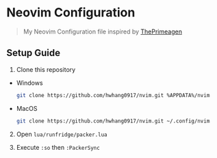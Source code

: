 # Neovim Configuration

> My Neovim Configuration file inspired by [ThePrimeagen](https://github.com/ThePrimeagen)

## Setup Guide

1. Clone this repository

  * Windows

    ```sh
    git clone https://github.com/hwhang0917/nvim.git %APPDATA%/nvim
    ```

  * MacOS

    ```sh
    git clone https://github.com/hwhang0917/nvim.git ~/.config/nvim
    ```

2. Open `lua/runfridge/packer.lua`

3. Execute `:so` then `:PackerSync`
